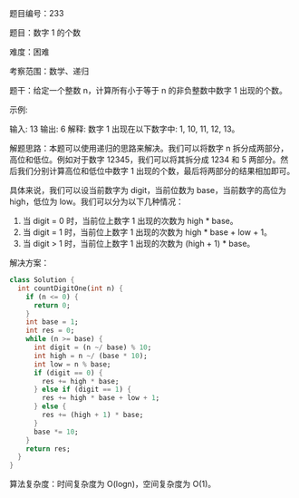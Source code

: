 题目编号：233

题目：数字 1 的个数

难度：困难

考察范围：数学、递归

题干：给定一个整数 n，计算所有小于等于 n 的非负整数中数字 1 出现的个数。

示例:

输入: 13
输出: 6 
解释: 数字 1 出现在以下数字中: 1, 10, 11, 12, 13。

解题思路：本题可以使用递归的思路来解决。我们可以将数字 n 拆分成两部分，高位和低位。例如对于数字 12345，我们可以将其拆分成 1234 和 5 两部分。然后我们分别计算高位和低位中数字 1 出现的个数，最后将两部分的结果相加即可。

具体来说，我们可以设当前数字为 digit，当前位数为 base，当前数字的高位为 high，低位为 low。我们可以分为以下几种情况：

1. 当 digit = 0 时，当前位上数字 1 出现的次数为 high * base。
2. 当 digit = 1 时，当前位上数字 1 出现的次数为 high * base + low + 1。
3. 当 digit > 1 时，当前位上数字 1 出现的次数为 (high + 1) * base。

解决方案：

```dart
class Solution {
  int countDigitOne(int n) {
    if (n <= 0) {
      return 0;
    }
    int base = 1;
    int res = 0;
    while (n >= base) {
      int digit = (n ~/ base) % 10;
      int high = n ~/ (base * 10);
      int low = n % base;
      if (digit == 0) {
        res += high * base;
      } else if (digit == 1) {
        res += high * base + low + 1;
      } else {
        res += (high + 1) * base;
      }
      base *= 10;
    }
    return res;
  }
}
```

算法复杂度：时间复杂度为 O(logn)，空间复杂度为 O(1)。